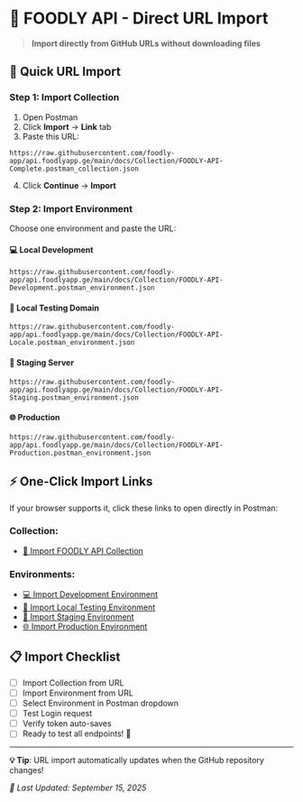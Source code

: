 # 🔗 FOODLY API - Direct URL Import

> **Import directly from GitHub URLs without downloading files**

## 🚀 Quick URL Import

### Step 1: Import Collection
1. Open Postman
2. Click **Import** → **Link** tab
3. Paste this URL:
```
https://raw.githubusercontent.com/foodly-app/api.foodlyapp.ge/main/docs/Collection/FOODLY-API-Complete.postman_collection.json
```
4. Click **Continue** → **Import**

### Step 2: Import Environment
Choose one environment and paste the URL:

#### 💻 Local Development  
```
https://raw.githubusercontent.com/foodly-app/api.foodlyapp.ge/main/docs/Collection/FOODLY-API-Development.postman_environment.json
```

#### 🧪 Local Testing Domain
```
https://raw.githubusercontent.com/foodly-app/api.foodlyapp.ge/main/docs/Collection/FOODLY-API-Locale.postman_environment.json
```

#### 🚀 Staging Server
```
https://raw.githubusercontent.com/foodly-app/api.foodlyapp.ge/main/docs/Collection/FOODLY-API-Staging.postman_environment.json
```

#### 🌐 Production
```
https://raw.githubusercontent.com/foodly-app/api.foodlyapp.ge/main/docs/Collection/FOODLY-API-Production.postman_environment.json
```

## ⚡ One-Click Import Links

If your browser supports it, click these links to open directly in Postman:

### Collection:
- [🔗 Import FOODLY API Collection](https://raw.githubusercontent.com/foodly-app/api.foodlyapp.ge/main/docs/Collection/FOODLY-API-Complete.postman_collection.json)

### Environments:
- [💻 Import Development Environment](https://raw.githubusercontent.com/foodly-app/api.foodlyapp.ge/main/docs/Collection/FOODLY-API-Development.postman_environment.json)
- [🧪 Import Local Testing Environment](https://raw.githubusercontent.com/foodly-app/api.foodlyapp.ge/main/docs/Collection/FOODLY-API-Locale.postman_environment.json)
- [🚀 Import Staging Environment](https://raw.githubusercontent.com/foodly-app/api.foodlyapp.ge/main/docs/Collection/FOODLY-API-Staging.postman_environment.json)
- [🌐 Import Production Environment](https://raw.githubusercontent.com/foodly-app/api.foodlyapp.ge/main/docs/Collection/FOODLY-API-Production.postman_environment.json)

## 📋 Import Checklist

- [ ] Import Collection from URL
- [ ] Import Environment from URL
- [ ] Select Environment in Postman dropdown
- [ ] Test Login request
- [ ] Verify token auto-saves
- [ ] Ready to test all endpoints! 🎉

---

**💡 Tip**: URL import automatically updates when the GitHub repository changes!

*📅 Last Updated: September 15, 2025*